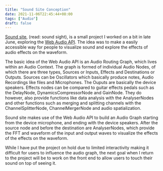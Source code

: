 ```yaml
---
title: "Sound Site Conception"
date: 2021-11-06T22:45:44+08:00
tags: ["Audio"]
draft: false
---
```


[Sound site](https://github.com/Yi-Jiahe/soundsite), (read: sound sight), is a small project I worked on a bit in late June, exploring the [Web Audio API](https://developer.mozilla.org/en-US/docs/Web/API/Web_Audio_API). The idea was to make a easily accessible way for people to visualize sound and explore the effects of audio effects on the waveform.

The basic idea of the Web Audio API is an Audio Routing Graph, which lives within an Audio Context. The graph is formed of individual Audio Nodes, of which there are three types, Sources or Inputs, Effects and Destinations or Outputs. Sources can be Oscillators which basically produce notes, Audio Recordings like files and Microphones. The Ouputs are basically the device speakers. Effects nodes can be compared to guitar effects pedals such as the DelayNode, DynamicsCompressorNode and GainNode. They do however, also provide functions like data analysis with the AnalyserNodes and other functions such as merging and splitting channels with the ChannelSplitterNode, ChannelMergerNode and audio spatialization.

Sound site makes use of the Web Audio API to build an Audio Graph starting from the device microphone, and ending with the device speakers. After the source node and before the destination are AnalyserNodes, which provide the FFT and waveform of the input and output waves to visualize the effects of the effects on the waveform.

While I have put the project on hold due to limited interactivity making it difficult for users to influence the audio graph, the next goal when I return to the project will be to work on the front end to allow users to touch their sound on top of seeing it.